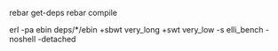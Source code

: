 rebar get-deps
rebar compile

erl -pa ebin deps/*/ebin +sbwt very_long +swt very_low -s elli_bench -noshell -detached